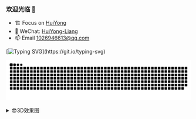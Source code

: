 ### 欢迎光临 👋

- 🏗 Focus on [HuiYong](https://huiyong.online)
- 💬 WeChat: [HuiYong-Liang](HuiYong-Liang)
- 📫 Email [1026946613@qq.com](1026946613@qq.com)

[![Typing SVG](https://readme-typing-svg.herokuapp.com?color=%2336BCF7&center=true&vCenter=true&width=600&lines=Hi+there+👋,+I+am+梁惠涌.+Welcome+to+My+Github!)](https://git.io/typing-svg)

<!--
📚 Swoole [Chinese Documentation](https://wiki.swoole.com/) Maintainer.
-->

[![GitHub Snake Light](https://raw.githubusercontent.com/lianghuiyong/lianghuiyong/output/github-contribution-grid-snake.svg)](https://github.com/lianghuiyong)

<details>
<summary>😎3D效果图</summary>

![](https://raw.githubusercontent.com/lianghuiyong/lianghuiyong/profile-3d-contrib/profile-green.svg#gh-light-mode-only)
![](https://raw.githubusercontent.com/lianghuiyong/lianghuiyong/profile-3d-contrib/profile-night-green.svg#gh-dark-mode-only)

</details>

<!--
( ๑ˊ•̥▵•)੭₎₎ Welcome to follow me and give me a star :)
-->
